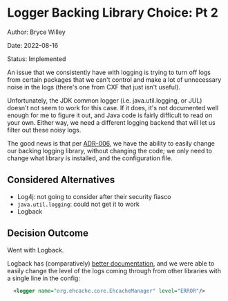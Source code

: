 # Logger Backing Library Choice: Pt 2

Author: Bryce Willey

Date: 2022-08-16

Status: Implemented

An issue that we consistently have with logging is trying to turn off logs
from certain packages that we can't control and make a lot of unnecessary noise in the logs (there's one from CXF that just isn't useful).

Unfortunately, the JDK common logger (i.e. java.util.logging, or JUL) doesn't not seem to work for this case. If it does, it's not documented well enough for me to figure it out, and Java code is fairly difficult to read on your own. Either way, we need a different logging backend that will let us filter out these noisy logs.

The good news is that per [ADR-006](006-slf4j-as-logger-and-jdk-backing.md),
we have the ability to easily change our backing logging library, without changing the code; we only need to change what library is installed, and
the configuration file.

## Considered Alternatives

* Log4j: not going to consider after their security fiasco
* `java.util.logging`: could not get it to work
* Logback

## Decision Outcome

Went with Logback.

Logback has (comparatively) [better documentation](https://logback.qos.ch/manual/index.html), and we were able to easily change the level of the logs
coming through from other libraries with a single line in the config:

```xml
  <logger name="org.ehcache.core.EhcacheManager" level="ERROR"/>
```